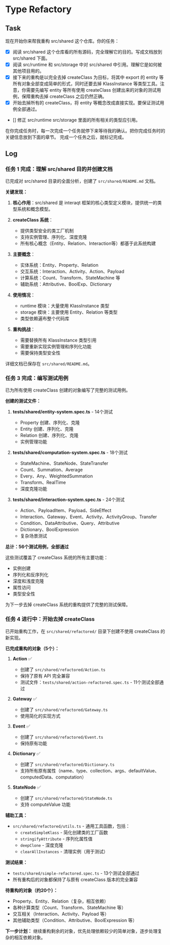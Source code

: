 # Type Refactory
## Task
现在开始你来帮我重构 src/shared 这个仓库。你的任务：
- [x] 阅读 src/shared 这个仓库看的所有源码，完全理解它的目的。写成文档放到 src/shared 下面。
- [x] 阅读 src/runtime 和 src/storage 中对 src/shared 中引用。理解它是如何被其他项目用的。
- [x] 接下来的重构是以完全去掉 createClass 为目标，将其中 export 的 entity 等所有对象全部变成简单的形式，同时还要去掉 KlassInstance 等类型工具。注意，你需要先编写 entity 等所有使用 createClass 创建出来的对象的测试用例，保障重构去掉 createClass 之后仍然正确。
- [x] 开始去掉所有的 createClass，将 entity 等概念改成直接实现。要保证测试用例全部通过。
- [] 修正 src/runtime  src/storage 里面的所有相关的类型应引用。


在你完成任务时，每一次完成一个任务就停下来等待我的确认。把你完成任务时的关键信息放到下面的章节。
完成一个任务之后，就标记完成。

## Log

### 任务 1 完成：理解 src/shared 目的并创建文档

已完成对 src/shared 目录的全面分析，创建了 `src/shared/README.md` 文档。

**关键发现：**

1. **核心作用**：src/shared 是 interaqt 框架的核心类型定义模块，提供统一的类型系统和概念模型。

2. **createClass 系统**：
   - 提供类型安全的类工厂机制
   - 支持实例管理、序列化、深度克隆
   - 所有核心概念（Entity、Relation、Interaction等）都基于此系统构建

3. **主要概念**：
   - 实体系统：Entity、Property、Relation
   - 交互系统：Interaction、Activity、Action、Payload
   - 计算系统：Count、Transform、StateMachine 等
   - 辅助系统：Attributive、BoolExp、Dictionary

4. **使用情况**：
   - runtime 模块：大量使用 KlassInstance<T> 类型
   - storage 模块：主要使用 Entity、Relation 等类型
   - 类型依赖遍布整个代码库

5. **重构挑战**：
   - 需要替换所有 KlassInstance<T> 类型引用
   - 需要重新实现实例管理和序列化功能
   - 需要保持类型安全性

详细文档已保存在 `src/shared/README.md`。

### 任务 3 完成：编写测试用例

已为所有使用 createClass 创建的对象编写了完整的测试用例。

**创建的测试文件：**

1. **tests/shared/entity-system.spec.ts** - 14个测试
   - Property 创建、序列化、克隆
   - Entity 创建、序列化、克隆
   - Relation 创建、序列化、克隆
   - 实例管理功能

2. **tests/shared/computation-system.spec.ts** - 18个测试
   - StateMachine、StateNode、StateTransfer
   - Count、Summation、Average
   - Every、Any、WeightedSummation
   - Transform、RealTime
   - 深度克隆功能

3. **tests/shared/interaction-system.spec.ts** - 24个测试
   - Action、PayloadItem、Payload、SideEffect
   - Interaction、Gateway、Event、Activity、ActivityGroup、Transfer
   - Condition、DataAttributive、Query、Attributive
   - Dictionary、BoolExpression
   - 复杂场景测试

**总计：56个测试用例，全部通过**

这些测试覆盖了 createClass 系统的所有主要功能：
- 实例创建
- 序列化和反序列化
- 深度和浅度克隆
- 属性访问
- 类型安全性

为下一步去掉 createClass 系统的重构提供了完整的测试保障。

### 任务 4 进行中：开始去掉 createClass

已开始重构工作，在 `src/shared/refactored/` 目录下创建不使用 createClass 的新实现。

**已完成重构的对象（5个）：**

1. **Action** ✅
   - 创建了 `src/shared/refactored/Action.ts`
   - 保持了原有 API 完全兼容
   - 测试文件：`tests/shared/action-refactored.spec.ts` - 11个测试全部通过

2. **Gateway** ✅
   - 创建了 `src/shared/refactored/Gateway.ts`
   - 使用简化的实现方式

3. **Event** ✅
   - 创建了 `src/shared/refactored/Event.ts`
   - 保持原有功能

4. **Dictionary** ✅
   - 创建了 `src/shared/refactored/Dictionary.ts`
   - 支持所有原有属性（name、type、collection、args、defaultValue、computedData、computation）

5. **StateNode** ✅
   - 创建了 `src/shared/refactored/StateNode.ts`
   - 支持 computeValue 功能

**辅助工具：**
- `src/shared/refactored/utils.ts` - 通用工具函数，包括：
  - `createSimpleKlass` - 简化创建类的工厂函数
  - `stringifyAttribute` - 序列化属性值
  - `deepClone` - 深度克隆
  - `clearAllInstances` - 清理实例（用于测试）

**测试结果：**
- `tests/shared/simple-refactored.spec.ts` - 13个测试全部通过
- 所有重构后的对象都保持了与原有 createClass 版本的完全兼容

**待重构的对象（约20个）：**
- Property、Entity、Relation（复杂，相互依赖）
- 各种计算类型（Count、Transform、StateMachine 等）
- 交互相关（Interaction、Activity、Payload 等）
- 其他辅助类型（Condition、Attributive、BoolExpression 等）

**下一步计划：**
继续重构剩余的对象，优先处理依赖较少的简单对象，逐步处理复杂的相互依赖对象。